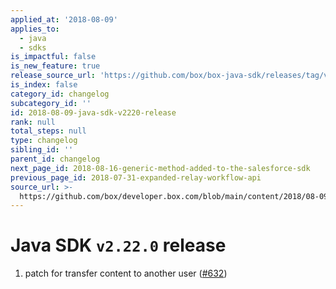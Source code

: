 ```yaml
---
applied_at: '2018-08-09'
applies_to:
  - java
  - sdks
is_impactful: false
is_new_feature: true
release_source_url: 'https://github.com/box/box-java-sdk/releases/tag/v2.22.0'
is_index: false
category_id: changelog
subcategory_id: ''
id: 2018-08-09-java-sdk-v2220-release
rank: null
total_steps: null
type: changelog
sibling_id: ''
parent_id: changelog
next_page_id: 2018-08-16-generic-method-added-to-the-salesforce-sdk
previous_page_id: 2018-07-31-expanded-relay-workflow-api
source_url: >-
  https://github.com/box/developer.box.com/blob/main/content/2018/08-09-java-sdk-v2220-release.md
---
```

# Java SDK `v2.22.0` release

1. patch for transfer content to another user ([#632](https://github.com/box/box-java-sdk/pull/632))